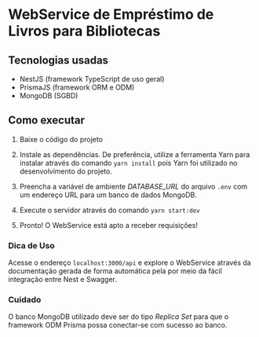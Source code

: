 # WebService de Empréstimo de Livros para Bibliotecas

## Tecnologias usadas

- NestJS (framework TypeScript de uso geral)
- PrismaJS (framework ORM e ODM)
- MongoDB (SGBD)

## Como executar

1. Baixe o código do projeto

2. Instale as dependências. De preferência, utilize a ferramenta Yarn para instalar através do comando `yarn install` pois Yarn foi utilizado no desenvolvimento do projeto.

3. Preencha a variável de ambiente <i>DATABASE_URL</i> do arquivo `.env` com um endereço URL para um banco de dados MongoDB.

4. Execute o servidor através do comando `yarn start:dev`

5. Pronto! O WebService está apto a receber requisições!

### Dica de Uso

Acesse o endereço `localhost:3000/api` e explore o WebService através da documentação gerada de forma automática pela por meio da fácil integração entre Nest e Swagger.

### Cuidado

O banco MongoDB utilizado deve ser do tipo _Replica Set_ para que o framework ODM Prisma possa conectar-se com sucesso ao banco.
